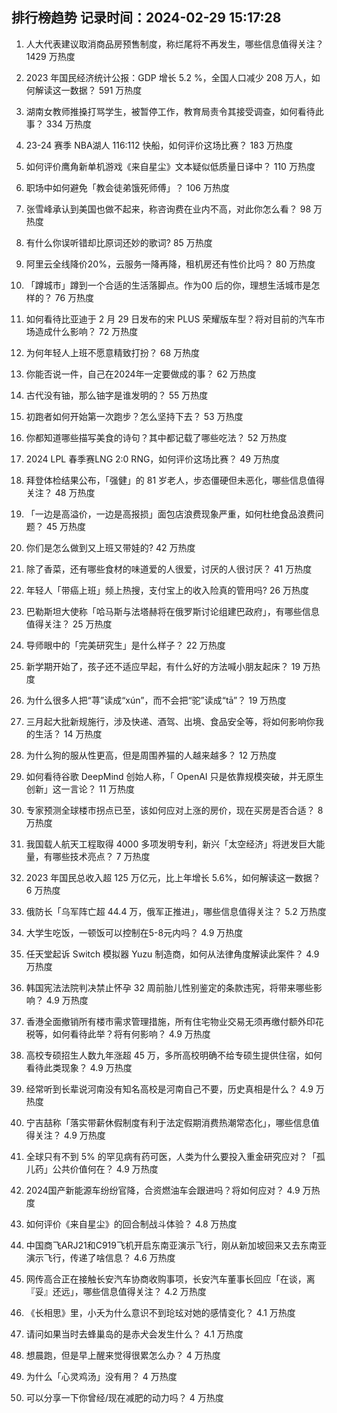 
## 排行榜趋势 记录时间：2024-02-29 15:17:28
  
  1. 人大代表建议取消商品房预售制度，称烂尾将不再发生，哪些信息值得关注？ 1429 万热度
    
  2. 2023 年国民经济统计公报：GDP 增长 5.2 %，全国人口减少 208 万人，如何解读这一数据？ 591 万热度
    
  3. 湖南女教师推搡打骂学生，被暂停工作，教育局责令其接受调查，如何看待此事？ 334 万热度
    
  4. 23-24 赛季 NBA湖人 116:112 快船，如何评价这场比赛？ 183 万热度
    
  5. 如何评价鹰角新单机游戏《来自星尘》文本疑似低质量日译中？ 110 万热度
    
  6. 职场中如何避免「教会徒弟饿死师傅」？ 106 万热度
    
  7. 张雪峰承认到美国也做不起来，称咨询费在业内不高，对此你怎么看？ 98 万热度
    
  8. 有什么你误听错却比原词还妙的歌词? 85 万热度
    
  9. 阿里云全线降价20%，云服务一降再降，租机房还有性价比吗？ 80 万热度
    
  10. 「蹲城市」蹲到一个合适的生活落脚点。作为00 后的你，理想生活城市是怎样的？ 76 万热度
    
  11. 如何看待比亚迪于 2 月 29 日发布的宋 PLUS 荣耀版车型？将对目前的汽车市场造成什么影响？ 72 万热度
    
  12. 为何年轻人上班不愿意精致打扮？ 68 万热度
    
  13. 你能否说一件，自己在2024年一定要做成的事？ 62 万热度
    
  14. 古代没有铀，那么铀字是谁发明的？ 55 万热度
    
  15. 初跑者如何开始第一次跑步？怎么坚持下去？ 53 万热度
    
  16. 你都知道哪些描写美食的诗句？其中都记载了哪些吃法？ 52 万热度
    
  17. 2024 LPL 春季赛LNG 2:0 RNG，如何评价这场比赛？ 49 万热度
    
  18. 拜登体检结果公布，「强健」的 81 岁老人，步态僵硬但未恶化，哪些信息值得关注？ 48 万热度
    
  19. 「一边是高溢价，一边是高报损」面包店浪费现象严重，如何杜绝食品浪费问题？ 45 万热度
    
  20. 你们是怎么做到又上班又带娃的? 42 万热度
    
  21. 除了香菜，还有哪些食材的味道爱的人很爱，讨厌的人很讨厌？ 41 万热度
    
  22. 年轻人「带癌上班」频上热搜，支付宝上的收入险真的管用吗? 26 万热度
    
  23. 巴勒斯坦大使称「哈马斯与法塔赫将在俄罗斯讨论组建巴政府」，有哪些信息值得关注？ 25 万热度
    
  24. 导师眼中的「完美研究生」是什么样子？ 22 万热度
    
  25. 新学期开始了，孩子还不适应早起，有什么好的方法喊小朋友起床？ 19 万热度
    
  26. 为什么很多人把“荨”读成“xún”，而不会把“驼”读成“tā”？ 19 万热度
    
  27. 三月起大批新规施行，涉及快递、酒驾、出境、食品安全等，将如何影响你我的生活？ 14 万热度
    
  28. 为什么狗的服从性更高，但是周围养猫的人越来越多？ 12 万热度
    
  29. 如何看待谷歌 DeepMind 创始人称，「 OpenAI 只是依靠规模突破，并无原生创新」这一言论？ 11 万热度
    
  30. 专家预测全球楼市拐点已至，该如何应对上涨的房价，现在买房是否合适？ 8 万热度
    
  31. 我国载人航天工程取得 4000 多项发明专利，新兴「太空经济」将迸发巨大能量，有哪些技术亮点？ 7 万热度
    
  32. 2023 年国民总收入超 125 万亿元，比上年增长 5.6%，如何解读这一数据？ 6 万热度
    
  33. 俄防长「乌军阵亡超 44.4 万，俄军正推进」，哪些信息值得关注？ 5.2 万热度
    
  34. 大学生吃饭，一顿饭可以控制在5-8元内吗？ 4.9 万热度
    
  35. 任天堂起诉 Switch 模拟器 Yuzu 制造商，如何从法律角度解读此案件？ 4.9 万热度
    
  36. 韩国宪法法院判决禁止怀孕 32 周前胎儿性别鉴定的条款违宪，将带来哪些影响？ 4.9 万热度
    
  37. 香港全面撤销所有楼市需求管理措施，所有住宅物业交易无须再缴付额外印花税等，如何看待此举？将有何影响？ 4.9 万热度
    
  38. 高校专硕招生人数九年涨超 45 万，多所高校明确不给专硕生提供住宿，如何看待此类现象？ 4.9 万热度
    
  39. 经常听到长辈说河南没有知名高校是河南自己不要，历史真相是什么？ 4.9 万热度
    
  40. 宁吉喆称「落实带薪休假制度有利于法定假期消费热潮常态化」，哪些信息值得关注？ 4.9 万热度
    
  41. 全球只有不到 5% 的罕见病有药可医，人类为什么要投入重金研究应对？「孤儿药」公共价值何在？ 4.9 万热度
    
  42. 2024国产新能源车纷纷官降，合资燃油车会跟进吗？将如何应对？ 4.9 万热度
    
  43. 如何评价《来自星尘》的回合制战斗体验？ 4.8 万热度
    
  44. 中国商飞ARJ21和C919飞机开启东南亚演示飞行，刚从新加坡回来又去东南亚演示飞行，传递了啥信息？ 4.6 万热度
    
  45. 网传高合正在接触长安汽车协商收购事项，长安汽车董事长回应「在谈，离『妥』还远」，哪些信息值得关注？ 4.2 万热度
    
  46. 《长相思》里，小夭为什么意识不到玱玹对她的感情变化？ 4.1 万热度
    
  47. 请问如果当时去蜂巢岛的是赤犬会发生什么？ 4.1 万热度
    
  48. 想晨跑，但是早上醒来觉得很累怎么办？ 4 万热度
    
  49. 为什么「心灵鸡汤」没有用？ 4 万热度
    
  50. 可以分享一下你曾经/现在减肥的动力吗？ 4 万热度
    